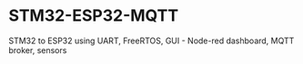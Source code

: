# STM32-ESP32-MQTT
STM32 to ESP32 using UART, FreeRTOS, GUI - Node-red dashboard, MQTT broker, sensors
